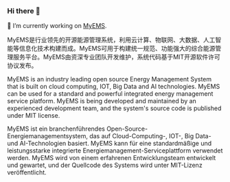 ### Hi there 👋

🔭 I’m currently working on [MyEMS](https://github.com/MyEMS). 

MyEMS是行业领先的开源能源管理系统，利用云计算、物联网、大数据、人工智能等信息化技术构建而成。MyEMS可用于构建统一规范、功能强大的综合能源管理服务平台。MyEMS由资深专业团队开发维护，系统代码基于MIT开源软件许可协议发布。

MyEMS is an industry leading open source Energy Management System that is built on cloud computing, IOT, Big Data and AI technologies. MyEMS can be used for a standard and powerful integrated energy management service platform. MyEMS is being developed and maintained by an experienced development team, and the system's source code is published under MIT license.

MyEMS ist ein branchenführendes Open-Source-Energiemanagementsystem, das auf Cloud-Computing-, IOT-, Big Data- und AI-Technologien basiert. MyEMS kann für eine standardmäßige und leistungsstarke integrierte Energiemanagement-Serviceplattform verwendet werden. MyEMS wird von einem erfahrenen Entwicklungsteam entwickelt und gewartet, und der Quellcode des Systems wird unter MIT-Lizenz veröffentlicht.

<!--
**guangyuzhang/guangyuzhang** is a ✨ _special_ ✨ repository because its `README.md` (this file) appears on your GitHub profile.

Here are some ideas to get you started:

- 🔭 I’m currently working on ...
- 🌱 I’m currently learning ...
- 👯 I’m looking to collaborate on ...
- 🤔 I’m looking for help with ...
- 💬 Ask me about ...
- 📫 How to reach me: ...
- 😄 Pronouns: ...
- ⚡ Fun fact: ...
-->
